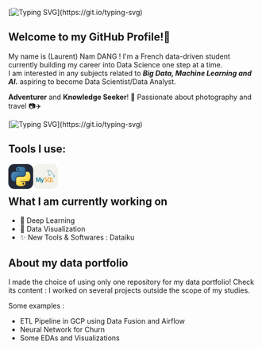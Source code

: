 [![Typing SVG](https://readme-typing-svg.demolab.com?font=&pause=1000&color=F7B602&width=435&lines=I'm+Nam+DANG+!)](https://git.io/typing-svg)
## Welcome to my GitHub Profile!👋
My name is (Laurent) Nam DANG ! I'm a French data-driven student currently building my career into Data Science one step at a time.  
I am interested in any subjects related to _**Big Data, Machine Learning and AI.**_ aspiring to become Data Scientist/Data Analyst.

**Adventurer** and **Knowledge Seeker**! 📖 Passionate about photography and travel 📷✈️

[![Typing SVG](https://readme-typing-svg.demolab.com?font=&pause=1000&color=F73416&width=435&lines=Exploring+the+World+of+Data+!)](https://git.io/typing-svg)

## **Tools I use:**

<img align="left" alt="Java" width="50px" style="padding-right:10 px;" src="https://raw.githubusercontent.com/tandpfun/skill-icons/65dea6c4eaca7da319e552c09f4cf5a9a8dab2c8/icons/Python-Dark.svg"/>
<img align="left" alt="Java" width="50px" style="padding-right:10 px;" src="https://raw.githubusercontent.com/tandpfun/skill-icons/65dea6c4eaca7da319e552c09f4cf5a9a8dab2c8/icons/MySQL-Light.svg"/>

<br><br>
## **What I am currently working on**
- 🔭 Deep Learning
- 🌱 Data Visualization
- ✨ New Tools & Softwares : Dataiku

## **About my data portfolio**
I made the choice of using only one repository for my data portfolio! Check its content : I worked on several projects outside the scope of my studies.

Some examples : 
- ETL Pipeline in GCP using Data Fusion and Airflow
- Neural Network for Churn
- Some EDAs and Visualizations

<!--
**gnamdng/gnamdng** is a ✨ _special_ ✨ repository because its `README.md` (this file) appears on your GitHub profile.
Here are some ideas to get you started:

- 🔭 I’m currently working on ...
- 🌱 I’m currently learning ...
- 👯 I’m looking to collaborate on ...
- 🤔 I’m looking for help with ...
- 💬 Ask me about ...
- 📫 How to reach me: ...
- 😄 Pronouns: ...
- ⚡ Fun fact: ...
-->
